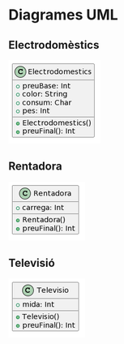 # Diagrames UML
## Electrodomèstics
![Electrodomestics](https://github.com/gallardo4/electrodomestics/blob/master/ElectrodomesticsUML.png)
## Rentadora
![Rentadora](https://github.com/gallardo4/electrodomestics/blob/master/RentadoraUML.png)
## Televisió
![Televisio](https://github.com/gallardo4/electrodomestics/blob/master/TelevisioUML.png)
